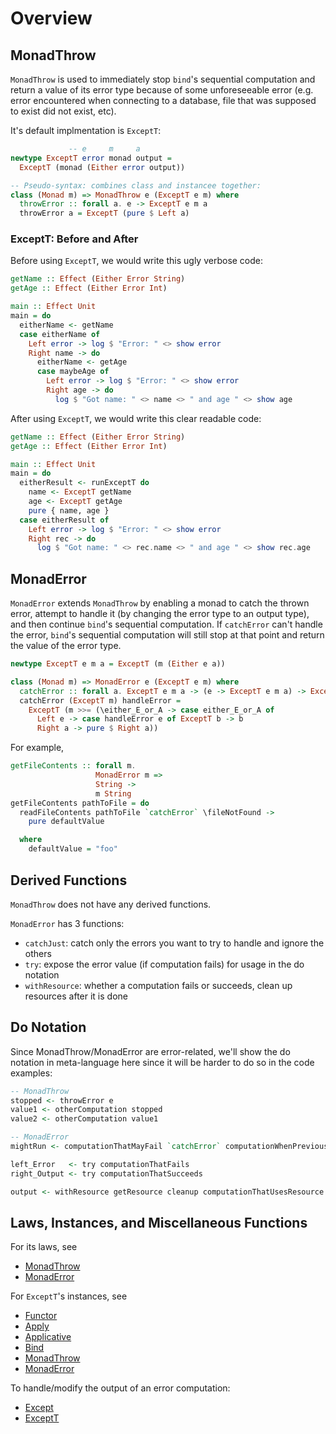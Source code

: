 # Overview

## MonadThrow

`MonadThrow` is used to immediately stop `bind`'s sequential computation and return a value of its error type because of some unforeseeable error (e.g. error encountered when connecting to a database, file that was supposed to exist did not exist, etc).

It's default implmentation is `ExceptT`:
```haskell
             -- e     m     a
newtype ExceptT error monad output =
  ExceptT (monad (Either error output))

-- Pseudo-syntax: combines class and instancee together:
class (Monad m) => MonadThrow e (ExceptT e m) where
  throwError :: forall a. e -> ExceptT e m a
  throwError a = ExceptT (pure $ Left a)
```

### ExceptT: Before and After

Before using `ExceptT`, we would write this ugly verbose code:
```haskell
getName :: Effect (Either Error String)
getAge :: Effect (Either Error Int)

main :: Effect Unit
main = do
  eitherName <- getName
  case eitherName of
    Left error -> log $ "Error: " <> show error
    Right name -> do
      eitherName <- getAge
      case maybeAge of
        Left error -> log $ "Error: " <> show error
        Right age -> do
          log $ "Got name: " <> name <> " and age " <> show age
```

After using `ExceptT`, we would write this clear readable code:
```haskell
getName :: Effect (Either Error String)
getAge :: Effect (Either Error Int)

main :: Effect Unit
main = do
  eitherResult <- runExceptT do
    name <- ExceptT getName
    age <- ExceptT getAge
    pure { name, age }
  case eitherResult of
    Left error -> log $ "Error: " <> show error
    Right rec -> do
      log $ "Got name: " <> rec.name <> " and age " <> show rec.age
```

## MonadError

`MonadError` extends `MonadThrow` by enabling a monad to catch the thrown error, attempt to handle it (by changing the error type to an output type), and then continue `bind`'s sequential computation. If `catchError` can't handle the error, `bind`'s sequential computation will still stop at that point and return the value of the error type.

```haskell
newtype ExceptT e m a = ExceptT (m (Either e a))

class (Monad m) => MonadError e (ExceptT e m) where
  catchError :: forall a. ExceptT e m a -> (e -> ExceptT e m a) -> ExceptT e m a
  catchError (ExceptT m) handleError =
    ExceptT (m >>= (\either_E_or_A -> case either_E_or_A of
      Left e -> case handleError e of ExceptT b -> b
      Right a -> pure $ Right a))
```

For example,
```haskell
getFileContents :: forall m.
                   MonadError m =>
                   String ->
                   m String
getFileContents pathToFile = do
  readFileContents pathToFile `catchError` \fileNotFound ->
    pure defaultValue

  where
    defaultValue = "foo"
```

## Derived Functions

`MonadThrow` does not have any derived functions.

`MonadError` has 3 functions:
- `catchJust`: catch only the errors you want to try to handle and ignore the others
- `try`: expose the error value (if computation fails) for usage in the do notation
- `withResource`: whether a computation fails or succeeds, clean up resources after it is done

## Do Notation

Since MonadThrow/MonadError are error-related, we'll show the do notation in meta-language here since it will be harder to do so in the code examples:
```haskell
-- MonadThrow
stopped <- throwError e
value1 <- otherComputation stopped
value2 <- otherComputation value1

-- MonadError
mightRun <- computationThatMayFail `catchError` computationWhenPreviousFailed

left_Error   <- try computationThatFails
right_Output <- try computationThatSucceeds

output <- withResource getResource cleanup computationThatUsesResource
```

## Laws, Instances, and Miscellaneous Functions

For its laws, see
- [MonadThrow](https://pursuit.purescript.org/packages/purescript-transformers/4.1.0/docs/Control.Monad.Error.Class#t:MonadThrow)
- [MonadError](https://pursuit.purescript.org/packages/purescript-transformers/4.1.0/docs/Control.Monad.Error.Class#t:MonadError)

For `ExceptT`'s instances, see
- [Functor](https://github.com/purescript/purescript-transformers/blob/v4.1.0/src/Control/Monad/Except/Trans.purs#L55)
- [Apply](https://github.com/purescript/purescript-transformers/blob/v4.1.0/src/Control/Monad/Except/Trans.purs#L58)
- [Applicative](https://github.com/purescript/purescript-transformers/blob/v4.1.0/src/Control/Monad/Except/Trans.purs#L61)
- [Bind](https://github.com/purescript/purescript-transformers/blob/v4.1.0/src/Control/Monad/Except/Trans.purs#L64)
- [MonadThrow](https://github.com/purescript/purescript-transformers/blob/v4.1.0/src/Control/Monad/Except/Trans.purs#L111)
- [MonadError](https://github.com/purescript/purescript-transformers/blob/v4.1.0/src/Control/Monad/Except/Trans.purs#L114)

To handle/modify the output of an error computation:
- [Except](https://pursuit.purescript.org/packages/purescript-transformers/4.1.0/docs/Control.Monad.Except#v:runExcept)
- [ExceptT](https://pursuit.purescript.org/packages/purescript-transformers/4.1.0/docs/Control.Monad.Except.Trans#v:runExceptT)
